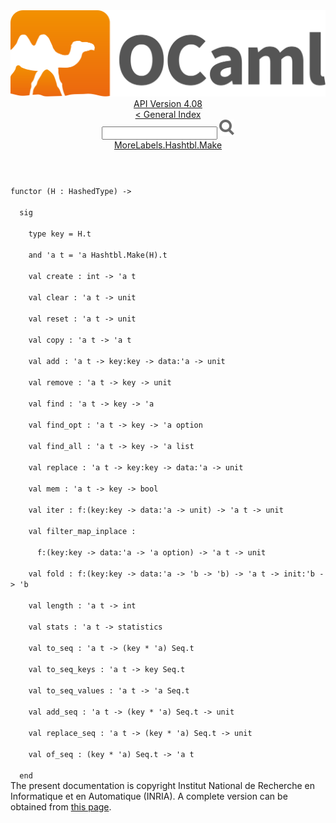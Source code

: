 <!-- ((! set title API !)) ((! set documentation !)) ((! set api !)) ((! set nobreadcrumb !)) -->
<div class="api"><header><nav class="toc brand"><a class="brand" href="https://ocaml.org/"><img src="colour-logo-gray.svg" class="svg" alt="OCaml"></a></nav><nav class="toc"><div class="toc_version"><a href="/docs" id="version-select">API Version 4.08</a></div><a href="index.html">&lt; General Index</a><div class="api_search"><input type="text" name="apisearch" id="api_search" oninput="mySearch(false);" onkeypress="this.oninput();" onclick="this.oninput();" onpaste="this.oninput();">
<img src="search_icon.svg" alt="Search" class="svg" onclick="mySearch(false)"></div>
<div id="search_results"></div><div class="toc_title"><a href="MoreLabels.Hashtbl.Make.html">MoreLabels.Hashtbl.Make</a></div><ul></ul></nav></header>
<code class="code"><span class="keyword">functor</span>&nbsp;(<span class="constructor">H</span>&nbsp;:&nbsp;<span class="constructor">HashedType</span>)&nbsp;<span class="keywordsign">-&gt;</span><br>
&nbsp;&nbsp;<span class="keyword">sig</span><br>
&nbsp;&nbsp;&nbsp;&nbsp;<span class="keyword">type</span>&nbsp;key&nbsp;=&nbsp;<span class="constructor">H</span>.t<br>
&nbsp;&nbsp;&nbsp;&nbsp;<span class="keyword">and</span>&nbsp;<span class="keywordsign">'</span>a&nbsp;t&nbsp;=&nbsp;<span class="keywordsign">'</span>a&nbsp;<span class="constructor">Hashtbl</span>.<span class="constructor">Make</span>(<span class="constructor">H</span>).t<br>
&nbsp;&nbsp;&nbsp;&nbsp;<span class="keyword">val</span>&nbsp;create&nbsp;:&nbsp;int&nbsp;<span class="keywordsign">-&gt;</span>&nbsp;<span class="keywordsign">'</span>a&nbsp;t<br>
&nbsp;&nbsp;&nbsp;&nbsp;<span class="keyword">val</span>&nbsp;clear&nbsp;:&nbsp;<span class="keywordsign">'</span>a&nbsp;t&nbsp;<span class="keywordsign">-&gt;</span>&nbsp;unit<br>
&nbsp;&nbsp;&nbsp;&nbsp;<span class="keyword">val</span>&nbsp;reset&nbsp;:&nbsp;<span class="keywordsign">'</span>a&nbsp;t&nbsp;<span class="keywordsign">-&gt;</span>&nbsp;unit<br>
&nbsp;&nbsp;&nbsp;&nbsp;<span class="keyword">val</span>&nbsp;copy&nbsp;:&nbsp;<span class="keywordsign">'</span>a&nbsp;t&nbsp;<span class="keywordsign">-&gt;</span>&nbsp;<span class="keywordsign">'</span>a&nbsp;t<br>
&nbsp;&nbsp;&nbsp;&nbsp;<span class="keyword">val</span>&nbsp;add&nbsp;:&nbsp;<span class="keywordsign">'</span>a&nbsp;t&nbsp;<span class="keywordsign">-&gt;</span>&nbsp;key:key&nbsp;<span class="keywordsign">-&gt;</span>&nbsp;data:<span class="keywordsign">'</span>a&nbsp;<span class="keywordsign">-&gt;</span>&nbsp;unit<br>
&nbsp;&nbsp;&nbsp;&nbsp;<span class="keyword">val</span>&nbsp;remove&nbsp;:&nbsp;<span class="keywordsign">'</span>a&nbsp;t&nbsp;<span class="keywordsign">-&gt;</span>&nbsp;key&nbsp;<span class="keywordsign">-&gt;</span>&nbsp;unit<br>
&nbsp;&nbsp;&nbsp;&nbsp;<span class="keyword">val</span>&nbsp;find&nbsp;:&nbsp;<span class="keywordsign">'</span>a&nbsp;t&nbsp;<span class="keywordsign">-&gt;</span>&nbsp;key&nbsp;<span class="keywordsign">-&gt;</span>&nbsp;<span class="keywordsign">'</span>a<br>
&nbsp;&nbsp;&nbsp;&nbsp;<span class="keyword">val</span>&nbsp;find_opt&nbsp;:&nbsp;<span class="keywordsign">'</span>a&nbsp;t&nbsp;<span class="keywordsign">-&gt;</span>&nbsp;key&nbsp;<span class="keywordsign">-&gt;</span>&nbsp;<span class="keywordsign">'</span>a&nbsp;option<br>
&nbsp;&nbsp;&nbsp;&nbsp;<span class="keyword">val</span>&nbsp;find_all&nbsp;:&nbsp;<span class="keywordsign">'</span>a&nbsp;t&nbsp;<span class="keywordsign">-&gt;</span>&nbsp;key&nbsp;<span class="keywordsign">-&gt;</span>&nbsp;<span class="keywordsign">'</span>a&nbsp;list<br>
&nbsp;&nbsp;&nbsp;&nbsp;<span class="keyword">val</span>&nbsp;replace&nbsp;:&nbsp;<span class="keywordsign">'</span>a&nbsp;t&nbsp;<span class="keywordsign">-&gt;</span>&nbsp;key:key&nbsp;<span class="keywordsign">-&gt;</span>&nbsp;data:<span class="keywordsign">'</span>a&nbsp;<span class="keywordsign">-&gt;</span>&nbsp;unit<br>
&nbsp;&nbsp;&nbsp;&nbsp;<span class="keyword">val</span>&nbsp;mem&nbsp;:&nbsp;<span class="keywordsign">'</span>a&nbsp;t&nbsp;<span class="keywordsign">-&gt;</span>&nbsp;key&nbsp;<span class="keywordsign">-&gt;</span>&nbsp;bool<br>
&nbsp;&nbsp;&nbsp;&nbsp;<span class="keyword">val</span>&nbsp;iter&nbsp;:&nbsp;f:(key:key&nbsp;<span class="keywordsign">-&gt;</span>&nbsp;data:<span class="keywordsign">'</span>a&nbsp;<span class="keywordsign">-&gt;</span>&nbsp;unit)&nbsp;<span class="keywordsign">-&gt;</span>&nbsp;<span class="keywordsign">'</span>a&nbsp;t&nbsp;<span class="keywordsign">-&gt;</span>&nbsp;unit<br>
&nbsp;&nbsp;&nbsp;&nbsp;<span class="keyword">val</span>&nbsp;filter_map_inplace&nbsp;:<br>
&nbsp;&nbsp;&nbsp;&nbsp;&nbsp;&nbsp;f:(key:key&nbsp;<span class="keywordsign">-&gt;</span>&nbsp;data:<span class="keywordsign">'</span>a&nbsp;<span class="keywordsign">-&gt;</span>&nbsp;<span class="keywordsign">'</span>a&nbsp;option)&nbsp;<span class="keywordsign">-&gt;</span>&nbsp;<span class="keywordsign">'</span>a&nbsp;t&nbsp;<span class="keywordsign">-&gt;</span>&nbsp;unit<br>
&nbsp;&nbsp;&nbsp;&nbsp;<span class="keyword">val</span>&nbsp;fold&nbsp;:&nbsp;f:(key:key&nbsp;<span class="keywordsign">-&gt;</span>&nbsp;data:<span class="keywordsign">'</span>a&nbsp;<span class="keywordsign">-&gt;</span>&nbsp;<span class="keywordsign">'</span>b&nbsp;<span class="keywordsign">-&gt;</span>&nbsp;<span class="keywordsign">'</span>b)&nbsp;<span class="keywordsign">-&gt;</span>&nbsp;<span class="keywordsign">'</span>a&nbsp;t&nbsp;<span class="keywordsign">-&gt;</span>&nbsp;init:<span class="keywordsign">'</span>b&nbsp;<span class="keywordsign">-&gt;</span>&nbsp;<span class="keywordsign">'</span>b<br>
&nbsp;&nbsp;&nbsp;&nbsp;<span class="keyword">val</span>&nbsp;length&nbsp;:&nbsp;<span class="keywordsign">'</span>a&nbsp;t&nbsp;<span class="keywordsign">-&gt;</span>&nbsp;int<br>
&nbsp;&nbsp;&nbsp;&nbsp;<span class="keyword">val</span>&nbsp;stats&nbsp;:&nbsp;<span class="keywordsign">'</span>a&nbsp;t&nbsp;<span class="keywordsign">-&gt;</span>&nbsp;statistics<br>
&nbsp;&nbsp;&nbsp;&nbsp;<span class="keyword">val</span>&nbsp;to_seq&nbsp;:&nbsp;<span class="keywordsign">'</span>a&nbsp;t&nbsp;<span class="keywordsign">-&gt;</span>&nbsp;(key&nbsp;*&nbsp;<span class="keywordsign">'</span>a)&nbsp;<span class="constructor">Seq</span>.t<br>
&nbsp;&nbsp;&nbsp;&nbsp;<span class="keyword">val</span>&nbsp;to_seq_keys&nbsp;:&nbsp;<span class="keywordsign">'</span>a&nbsp;t&nbsp;<span class="keywordsign">-&gt;</span>&nbsp;key&nbsp;<span class="constructor">Seq</span>.t<br>
&nbsp;&nbsp;&nbsp;&nbsp;<span class="keyword">val</span>&nbsp;to_seq_values&nbsp;:&nbsp;<span class="keywordsign">'</span>a&nbsp;t&nbsp;<span class="keywordsign">-&gt;</span>&nbsp;<span class="keywordsign">'</span>a&nbsp;<span class="constructor">Seq</span>.t<br>
&nbsp;&nbsp;&nbsp;&nbsp;<span class="keyword">val</span>&nbsp;add_seq&nbsp;:&nbsp;<span class="keywordsign">'</span>a&nbsp;t&nbsp;<span class="keywordsign">-&gt;</span>&nbsp;(key&nbsp;*&nbsp;<span class="keywordsign">'</span>a)&nbsp;<span class="constructor">Seq</span>.t&nbsp;<span class="keywordsign">-&gt;</span>&nbsp;unit<br>
&nbsp;&nbsp;&nbsp;&nbsp;<span class="keyword">val</span>&nbsp;replace_seq&nbsp;:&nbsp;<span class="keywordsign">'</span>a&nbsp;t&nbsp;<span class="keywordsign">-&gt;</span>&nbsp;(key&nbsp;*&nbsp;<span class="keywordsign">'</span>a)&nbsp;<span class="constructor">Seq</span>.t&nbsp;<span class="keywordsign">-&gt;</span>&nbsp;unit<br>
&nbsp;&nbsp;&nbsp;&nbsp;<span class="keyword">val</span>&nbsp;of_seq&nbsp;:&nbsp;(key&nbsp;*&nbsp;<span class="keywordsign">'</span>a)&nbsp;<span class="constructor">Seq</span>.t&nbsp;<span class="keywordsign">-&gt;</span>&nbsp;<span class="keywordsign">'</span>a&nbsp;t<br>
&nbsp;&nbsp;<span class="keyword">end</span></code>
<div class="copyright">The present documentation is copyright Institut National de Recherche en Informatique et en Automatique (INRIA). A complete version can be obtained from <a href="http://caml.inria.fr/pub/docs/manual-ocaml/">this page</a>.</div></div>
